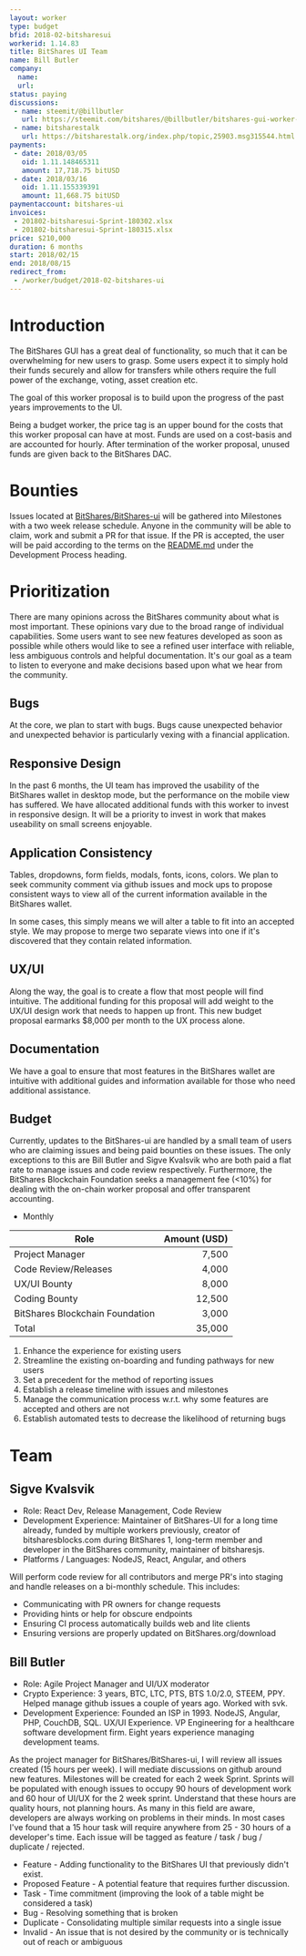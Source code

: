 ```yaml
---
layout: worker
type: budget
bfid: 2018-02-bitsharesui
workerid: 1.14.83
title: BitShares UI Team
name: Bill Butler
company:
  name:
  url:
status: paying
discussions:
 - name: steemit/@billbutler
   url: https://steemit.com/bitshares/@billbutler/bitshares-gui-worker-proposal-renewal
 - name: bitsharestalk
   url: https://bitsharestalk.org/index.php/topic,25903.msg315544.html
payments:
 - date: 2018/03/05
   oid: 1.11.148465311
   amount: 17,718.75 bitUSD
 - date: 2018/03/16
   oid: 1.11.155339391
   amount: 11,668.75 bitUSD
paymentaccount: bitshares-ui
invoices:
 - 201802-bitsharesui-Sprint-180302.xlsx
 - 201802-bitsharesui-Sprint-180315.xlsx
price: $210,000
duration: 6 months
start: 2018/02/15
end: 2018/08/15
redirect_from: 
 - /worker/budget/2018-02-bitshares-ui
---
```


# Introduction

The BitShares GUI has a great deal of functionality, so much that it can
be overwhelming for new users to grasp. Some users expect it to simply
hold their funds securely and allow for transfers while others require
the full power of the exchange, voting, asset creation etc.

The goal of this worker proposal is to build upon the progress of the
past years improvements to the UI.

Being a budget worker, the price tag is an upper bound for the costs
that this worker proposal can have at most. Funds are used on a
cost-basis and are accounted for hourly. After termination of the
worker proposal, unused funds are given back to the BitShares DAC.

# Bounties

Issues located at
[BitShares/BitShares-ui](https://github.com/BitShares/BitShares-ui/issues)
will be gathered into Milestones with a two week release schedule.
Anyone in the community will be able to claim, work and submit a PR for
that issue. If the PR is accepted, the user will be paid according to
the terms on the
[README.md](https://github.com/BitShares/BitShares-ui/blob/master/README.md)
under the Development Process heading.

# Prioritization

There are many opinions across the BitShares community about what is
most important. These opinions vary due to the broad range of individual
capabilities. Some users want to see new features developed as soon as
possible while others would like to see a refined user interface with
reliable, less ambiguous controls and helpful documentation. It's our
goal as a team to listen to everyone and make decisions based upon what
we hear from the community.

## Bugs

At the core, we plan to start with bugs. Bugs cause unexpected behavior
and unexpected behavior is particularly vexing with a financial
application.

## Responsive Design

In the past 6 months, the UI team has improved the usability of the
BitShares wallet in desktop mode, but the performance on the mobile view
has suffered. We have allocated additional funds with this worker to 
invest in responsive design. It will be a priority to invest in work that
makes useability on small screens enjoyable.

## Application Consistency

Tables, dropdowns, form fields, modals, fonts, icons, colors. We plan to
seek community comment via github issues and mock ups to propose
consistent ways to view all of the current information available in the
BitShares wallet.

In some cases, this simply means we will alter a table to fit into an
accepted style. We may propose to merge two separate views into one if
it's discovered that they contain related information.

## UX/UI

Along the way, the goal is to create a flow that most people will find intuitive.
The additional funding for this proposal will add weight to the UX/UI
design work that needs to happen up front. This new budget proposal earmarks
$8,000 per month to the UX process alone.

## Documentation

We have a goal to ensure that most features in the BitShares wallet are
intuitive with additional guides and information available for those who
need additional assistance.

## Budget

Currently, updates to the BitShares-ui are handled by a small team of
users who are claiming issues and being paid bounties on these issues.
The only exceptions to this are Bill Butler and Sigve Kvalsvik who are
both paid a flat rate to manage issues and code review respectively.
Furthermore, the BitShares Blockchain Foundation seeks a management fee
(<10%) for dealing with the on-chain worker proposal and offer
transparent accounting.

- Monthly

Role | Amount (USD)
--- | ---:
Project Manager | 7,500
Code Review/Releases | 4,000
UX/UI Bounty | 8,000
Coding Bounty | 12,500
BitShares Blockchain Foundation | 3,000
Total | 35,000


1. Enhance the experience for existing users
2. Streamline the existing on-boarding and funding pathways for new users
3. Set a precedent for the method of reporting issues
4. Establish a release timeline with issues and milestones
5. Manage the communication process w.r.t. why some features are accepted and others are not
6. Establish automated tests to decrease the likelihood of returning bugs

# Team

## Sigve Kvalsvik

* Role: React Dev, Release Management, Code Review
* Development Experience: Maintainer of BitShares-UI for a long time
  already, funded by multiple workers previously, creator of
  bitsharesblocks.com during BitShares 1, long-term member and developer
  in the BitShares community, maintainer of bitsharesjs.
* Platforms / Languages: NodeJS, React, Angular, and others

Will perform code review for all contributors and merge PR's into staging and handle releases on a bi-monthly schedule. This includes:

* Communicating with PR owners for change requests
* Providing hints or help for obscure endpoints
* Ensuring CI process automatically builds web and lite clients
* Ensuring versions are properly updated on BitShares.org/download

## Bill Butler

* Role: Agile Project Manager and UI/UX moderator
* Crypto Experience: 3 years, BTC, LTC, PTS, BTS 1.0/2.0, STEEM, PPY. Helped manage github issues a couple of years ago. Worked with svk.
* Development Experience: Founded an ISP in 1993. NodeJS, Angular, PHP, CouchDB, SQL. UX/UI Experience. VP Engineering for a healthcare software development firm. Eight years experience managing development teams.

As the project manager for BitShares/BitShares-ui, I will review all issues created (15 hours per week). I will mediate discussions on github around new features.
Milestones will be created for each 2 week Sprint. Sprints will be
populated with enough issues to occupy 90 hours of development work and 60 hour of UI/UX for the 2 week sprint.
Understand that these hours are quality hours, not planning hours. As many in this field are aware, developers are always working on problems in their minds. In most cases I've found that a 15 hour task will require anywhere from 25 - 30 hours of a developer's time. Each issue will be tagged as feature / task / bug / duplicate / rejected. 

* Feature - Adding functionality to the BitShares UI that previously didn't exist.
* Proposed Feature - A potential feature that requires further discussion.
* Task - Time commitment (improving the look of a table might be considered a task)
* Bug - Resolving something that is broken
* Duplicate - Consolidating multiple similar requests into a single issue
* Invalid - An issue that is not desired by the community or is technically out of reach or ambiguous
